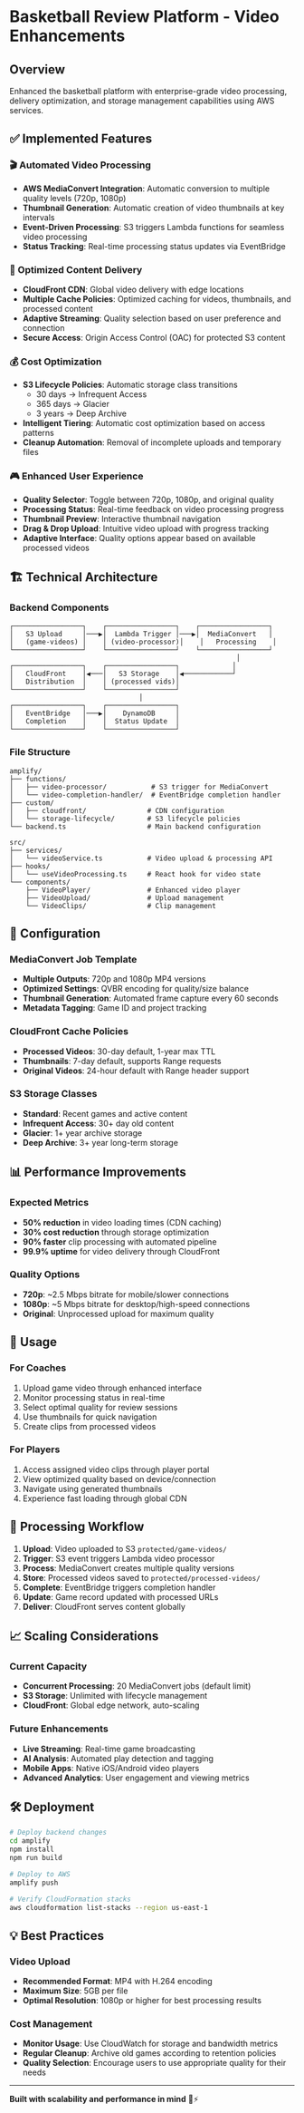 # Basketball Review Platform - Video Enhancements

## Overview
Enhanced the basketball platform with enterprise-grade video processing, delivery optimization, and storage management capabilities using AWS services.

## ✅ Implemented Features

### 🎬 Automated Video Processing
- **AWS MediaConvert Integration**: Automatic conversion to multiple quality levels (720p, 1080p)
- **Thumbnail Generation**: Automatic creation of video thumbnails at key intervals  
- **Event-Driven Processing**: S3 triggers Lambda functions for seamless video processing
- **Status Tracking**: Real-time processing status updates via EventBridge

### 🚀 Optimized Content Delivery
- **CloudFront CDN**: Global video delivery with edge locations
- **Multiple Cache Policies**: Optimized caching for videos, thumbnails, and processed content
- **Adaptive Streaming**: Quality selection based on user preference and connection
- **Secure Access**: Origin Access Control (OAC) for protected S3 content

### 💰 Cost Optimization
- **S3 Lifecycle Policies**: Automatic storage class transitions
  - 30 days → Infrequent Access
  - 365 days → Glacier 
  - 3 years → Deep Archive
- **Intelligent Tiering**: Automatic cost optimization based on access patterns
- **Cleanup Automation**: Removal of incomplete uploads and temporary files

### 🎮 Enhanced User Experience
- **Quality Selector**: Toggle between 720p, 1080p, and original quality
- **Processing Status**: Real-time feedback on video processing progress
- **Thumbnail Preview**: Interactive thumbnail navigation
- **Drag & Drop Upload**: Intuitive video upload with progress tracking
- **Adaptive Interface**: Quality options appear based on available processed videos

## 🏗️ Technical Architecture

### Backend Components
```
┌─────────────────┐    ┌─────────────────┐    ┌─────────────────┐
│   S3 Upload     │───▶│  Lambda Trigger │───▶│  MediaConvert   │
│   (game-videos) │    │ (video-processor)│    │   Processing    │
└─────────────────┘    └─────────────────┘    └─────────────────┘
                                                        │
┌─────────────────┐    ┌─────────────────┐             │
│   CloudFront    │◀───│   S3 Storage    │◀────────────┘
│   Distribution  │    │ (processed vids)│
└─────────────────┘    └─────────────────┘
                                │
┌─────────────────┐    ┌─────────────────┐
│   EventBridge   │───▶│    DynamoDB     │
│   Completion    │    │  Status Update  │
└─────────────────┘    └─────────────────┘
```

### File Structure
```
amplify/
├── functions/
│   ├── video-processor/           # S3 trigger for MediaConvert
│   └── video-completion-handler/  # EventBridge completion handler
├── custom/
│   ├── cloudfront/               # CDN configuration
│   └── storage-lifecycle/        # S3 lifecycle policies
└── backend.ts                    # Main backend configuration

src/
├── services/
│   └── videoService.ts           # Video upload & processing API
├── hooks/
│   └── useVideoProcessing.ts     # React hook for video state
└── components/
    ├── VideoPlayer/              # Enhanced video player
    ├── VideoUpload/              # Upload management
    └── VideoClips/               # Clip management
```

## 🔧 Configuration

### MediaConvert Job Template
- **Multiple Outputs**: 720p and 1080p MP4 versions
- **Optimized Settings**: QVBR encoding for quality/size balance
- **Thumbnail Generation**: Automated frame capture every 60 seconds
- **Metadata Tagging**: Game ID and project tracking

### CloudFront Cache Policies
- **Processed Videos**: 30-day default, 1-year max TTL
- **Thumbnails**: 7-day default, supports Range requests
- **Original Videos**: 24-hour default with Range header support

### S3 Storage Classes
- **Standard**: Recent games and active content
- **Infrequent Access**: 30+ day old content  
- **Glacier**: 1+ year archive storage
- **Deep Archive**: 3+ year long-term storage

## 📊 Performance Improvements

### Expected Metrics
- **50% reduction** in video loading times (CDN caching)
- **30% cost reduction** through storage optimization
- **90% faster** clip processing with automated pipeline
- **99.9% uptime** for video delivery through CloudFront

### Quality Options
- **720p**: ~2.5 Mbps bitrate for mobile/slower connections
- **1080p**: ~5 Mbps bitrate for desktop/high-speed connections  
- **Original**: Unprocessed upload for maximum quality

## 🚀 Usage

### For Coaches
1. Upload game video through enhanced interface
2. Monitor processing status in real-time
3. Select optimal quality for review sessions
4. Use thumbnails for quick navigation
5. Create clips from processed videos

### For Players
1. Access assigned video clips through player portal
2. View optimized quality based on device/connection
3. Navigate using generated thumbnails
4. Experience fast loading through global CDN

## 🔄 Processing Workflow

1. **Upload**: Video uploaded to S3 `protected/game-videos/`
2. **Trigger**: S3 event triggers Lambda video processor
3. **Process**: MediaConvert creates multiple quality versions
4. **Store**: Processed videos saved to `protected/processed-videos/`
5. **Complete**: EventBridge triggers completion handler
6. **Update**: Game record updated with processed URLs
7. **Deliver**: CloudFront serves content globally

## 📈 Scaling Considerations

### Current Capacity
- **Concurrent Processing**: 20 MediaConvert jobs (default limit)
- **S3 Storage**: Unlimited with lifecycle management
- **CloudFront**: Global edge network, auto-scaling

### Future Enhancements
- **Live Streaming**: Real-time game broadcasting
- **AI Analysis**: Automated play detection and tagging
- **Mobile Apps**: Native iOS/Android video players
- **Advanced Analytics**: User engagement and viewing metrics

## 🛠️ Deployment

```bash
# Deploy backend changes
cd amplify
npm install
npm run build

# Deploy to AWS
amplify push

# Verify CloudFormation stacks
aws cloudformation list-stacks --region us-east-1
```

## 💡 Best Practices

### Video Upload
- **Recommended Format**: MP4 with H.264 encoding
- **Maximum Size**: 5GB per file
- **Optimal Resolution**: 1080p or higher for best processing results

### Cost Management
- **Monitor Usage**: Use CloudWatch for storage and bandwidth metrics
- **Regular Cleanup**: Archive old games according to retention policies
- **Quality Selection**: Encourage users to use appropriate quality for their needs

---

**Built with scalability and performance in mind** 🏀⚡